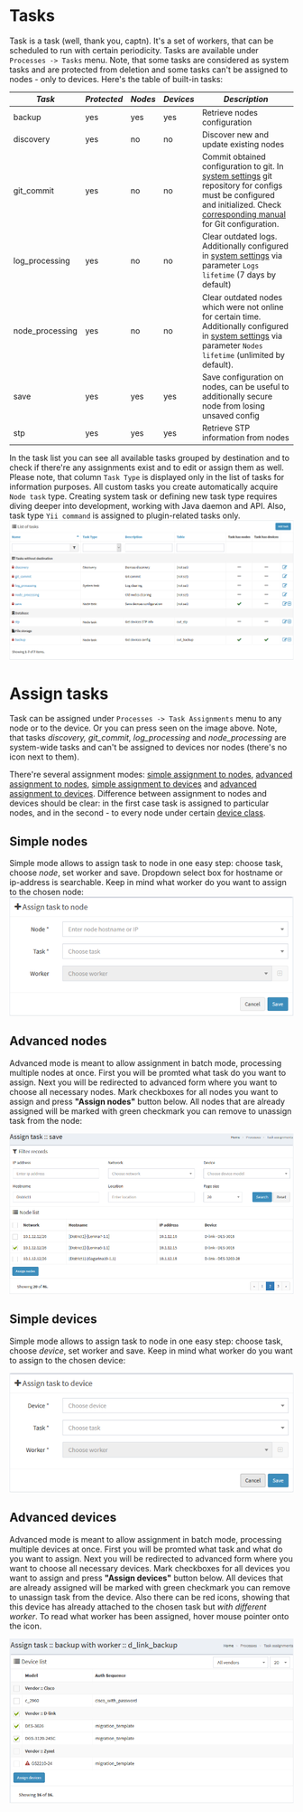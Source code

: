 # Tasks

Task is a task (well, thank you, captn). It's a set of workers, that can be scheduled to run with certain periodicity. Tasks are available under `Processes -> Tasks` menu. Note, that some tasks are considered as system tasks and are protected from deletion and some tasks can't be assigned to nodes - only to devices. Here's the table of built-in tasks:

_Task_ | _Protected_ | _Nodes_ | _Devices_ | _Description_
------------ | ------------- | ------------- | ------------- | -------------
backup | yes | yes | yes | Retrieve nodes configuration
discovery | yes | no | no | Discover new and update existing nodes
git_commit | yes | no | no | Commit obtained configuration to git. In [system settings](system-configuration/#git-settings) git repository for configs must be configured and initialized. Check [corresponding manual](system-configuration/#git-settings) for Git configuration.
log_processing | yes | no | no | Clear outdated logs. Additionally configured in [system settings](system-configuration/#system-settings) via parameter `Logs lifetime` (7 days by default)
node_processing | yes | no | no | Clear outdated nodes which were not online for certain time. Additionally configured in [system settings](system-configuration/#system-settings) via parameter `Nodes lifetime` (unlimited by default).
save | yes | yes | yes | Save configuration on nodes, can be useful to additionally secure node from losing unsaved config
stp | yes | yes | yes | Retrieve STP information from nodes

In the task list you can see all available tasks grouped by destination and to check if there're any assignments exist and to edit or assign them as well. Please note, that column `Task Type` is displayed only in the list of tasks for information purposes. All custom tasks you create automatically acquire `Node task` type. Creating system task or defining new task type requires diving deeper into development, working with Java daemon and API. Also, task type `Yii command` is assigned to plugin-related tasks only. 
![](../assets/task1.png) 

# Assign tasks

Task can be assigned under `Processes -> Task Assignments` menu to any node or to the device. Or you can press <i class="fa fa-plus-square"></i> seen on the image above. Note, that tasks _discovery, git_commit, log_processing_ and _node_processing_ are system-wide tasks and can't be assigned to devices nor nodes (there's no <i class="fa fa-plus-square"></i> icon next to them).

There're several assignment modes: [simple assignment to nodes](#simple-nodes), [advanced assignment to nodes](#advanced-nodes), [simple assignment to devices](#simple-devices) and [advanced assignment to devices](#advanced-devices). Difference between assignment to nodes and devices should be clear: in the first case task is assigned to particular nodes, and in the second - to every node under certain [device class](devices).  

## Simple nodes

Simple mode allows to assign task to node in one easy step: choose task, choose _node_, set worker and save. Dropdown select box for hostname or ip-address is searchable. Keep in mind what worker do you want to assign to the chosen node:
![](../assets/task2.png)

## Advanced nodes

Advanced mode is meant to allow assignment in batch mode, processing multiple nodes at once. First you will be promted what task do you want to assign. Next you will be redirected to advanced form where you want to choose all necessary nodes. Mark checkboxes for all nodes you want to assign and press **"Assign nodes"** button below. All nodes that are already assigned will be marked with green <i class="fa fa-check text-success"></i> checkmark you can remove to unassign task from the node:

![](../assets/task3.png)

## Simple devices

Simple mode allows to assign task to node in one easy step: choose task, choose _device_, set worker and save. Keep in mind what worker do you want to assign to the chosen device:

![](../assets/task4.png)

## Advanced devices 

Advanced mode is meant to allow assignment in batch mode, processing multiple devices at once. First you will be promted what task and what do you want to assign. Next you will be redirected to advanced form where you want to choose all necessary devices. Mark checkboxes for all devices you want to assign and press **"Assign devices"** button below. All devices that are already assigned will be marked with green <i class="fa fa-check text-success"></i> checkmark you can remove to unassign task from the device. Also there can be red <i class="fa fa-warning text-danger"></i> icons, showing that this device has already attached to the chosen task but _with different worker_. To read what worker has been assigned, hover mouse pointer onto the icon. 

![](../assets/task5.png)